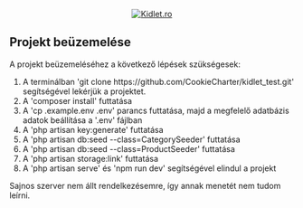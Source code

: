 <p align="center"><a class="d-block" href="https://kidlet.ro"><img class="img-fluid" src="https://kidlet.ro/dist/images/kidlet-desktop-logo-small.png" srcset="https://kidlet.ro/dist/images/kidlet-desktop-logo-small.png 1x, https://kidlet.ro/dist/images/kidlet-desktop-logo.png 2x" alt="Kidlet.ro"></a></p>

## Projekt beüzemelése
<p>A projekt beüzemeléséhez a következő lépések szükségesek:</p>
<ol>
    <li>A terminálban 'git clone https://github.com/CookieCharter/kidlet_test.git' segítségével lekérjük a projektet.</li>
    <li>A 'composer install' futtatása</li>
    <li>A 'cp .example.env .env' parancs futtatása, majd a megfelelő adatbázis adatok beállítása a '.env' fájlban</li>
    <li>A 'php artisan key:generate' futtatása</li>
    <li>A 'php artisan db:seed --class=CategorySeeder' futtatása</li>
    <li>A 'php artisan db:seed --class=ProductSeeder' futtatása</li>
    <li>A 'php artisan storage:link' futtatása</li>
    <li>A 'php artisan serve' és 'npm run dev' segítségével elindul a projekt </li>
</ol>
<p>Sajnos szerver nem állt rendelkezésemre, így annak menetét nem tudom leírni.</p>
